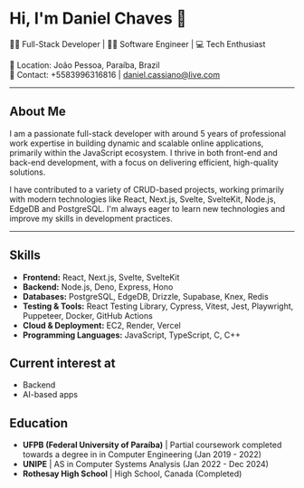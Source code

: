 # Hi, I'm Daniel Chaves 👋

👨‍💻 Full-Stack Developer | 🧑‍💻 Software Engineer | 💻 Tech Enthusiast

🔹 Location: João Pessoa, Paraíba, Brazil  
🔹 Contact: +5583996316816 | daniel.cassiano@live.com

---

## About Me

I am a passionate full-stack developer with around 5 years of professional work expertise in building dynamic and scalable online applications, primarily within the JavaScript ecosystem. I thrive in both front-end and back-end development, with a focus on delivering efficient, high-quality solutions.

I have contributed to a variety of CRUD-based projects, working primarily with modern technologies like React, Next.js, Svelte, SvelteKit, Node.js, EdgeDB and PostgreSQL. I'm always eager to learn new technologies and improve my skills in development practices.

---

## Skills

- **Frontend:** React, Next.js, Svelte, SvelteKit
- **Backend:** Node.js, Deno, Express, Hono
- **Databases:** PostgreSQL, EdgeDB, Drizzle, Supabase, Knex, Redis
- **Testing & Tools:** React Testing Library, Cypress, Vitest, Jest, Playwright, Puppeteer, Docker, GitHub Actions
- **Cloud & Deployment:** EC2, Render, Vercel
- **Programming Languages:** JavaScript, TypeScript, C, C++

## Current interest at

- Backend
- AI-based apps

## Education

- **UFPB (Federal University of Paraíba)** | Partial coursework completed towards a degree in in Computer Engineering  (Jan 2019 - 2022)
- **UNIPE** | AS in Computer Systems Analysis (Jan 2022 - Dec 2024)
- **Rothesay High School** | High School, Canada (Completed)
